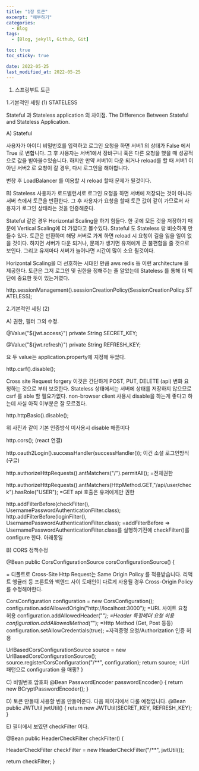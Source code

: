 ```yaml
---
title: "1장 토큰"
excerpt: "해부하기"
categories:
  - Blog
tags:
  - [Blog, jekyll, Github, Git]

toc: true
toc_sticky: true

date: 2022-05-25
last_modified_at: 2022-05-25
---
```


1. 스프링부트 토큰

1.기본적인 세팅 (1)
STATELESS

Stateful 과 Stateless application 의 차이점.
The Difference Between Stateful and Stateless Application.

A) Stateful

사용자가 아이디 비밀번호를 입력하고 로그인 요청을 하면 서버1 의 상태가 False 에서 True 로 변합니다.
그 후 사용자는 서버1에서 장바구니 혹은 다른 요청을 했을 때 성공적으로 값을 빋아올수있습니다.
하지만 만약 서버1이 다운 되거나 reload를 할 때 서버1 이 아닌 서버2 로 요청이 갈 경우, 다시 로그인을 해야합니다.

번창 후 LoadBalancer 를 이용할 시 reload 할때 문제가 될것이다.

B) Stateless
사용자가 로드밸런서로 로그인 요청을 하면 서버에 저장되는 것이 아니라 서버 측에서 토큰을 반환한다.
그 후 사용자가 요청을 할때 토큰 값이 같이 가므로서 사용자가 로그인 상태라는 것을 인증해준다.

Stateful 같은 경우 Horizontal Scaling을 하기 힘들다. 한 곳에 모든 것을 저장하기 때문에 Vertical Scaling에 더 가깝다고 볼수있다.
Stateful 도 Stateless 랑 비슷하게 만들수 있다. 토큰은 반환하며 해당 서버로 가게 하면 reload 시 요청이 길을 잃을 일이 없을 것이다.
하지면 서버가 다운 되거나, 문제가 생기면 유저에게 큰 불편함을 줄 것으로 보인다. 그리고 유저마다 서버가 늘어나면 시간이 많이 소요 될것이다.

Horizontal Scaling을 더 선호하는 시대인 만큼 aws redis 등 이런 architecture 을 제공한다.
토큰은 그저 로그인 및 권한을 정해주는 줄 알았는데 Stateless 를 통해 더 벡단에 중요한 뜻이 있는거였다.

http.sessionManagement().sessionCreationPolicy(SessionCreationPolicy.STATELESS);

2.기본적인 세팅 (2)

A) 권한, 필터 그외 수정.

@Value("${jwt.access}")
private String SECRET_KEY;

@Value("${jwt.refresh}")
private String REFRESH_KEY;

요 두 value는 application.property에 지정해 두었다.

http.csrf().disable();

Cross site Request forgery
이것은 간단하게 POST, PUT, DELETE (api) 변화 요청하는 것으로 부터 보호한다.
Stateless 상태에서는 서버에 상태를 저장하지 않으므로 csrf 를 able 할 필요가없다.
non-browser client 사용시 disable을 하는게 좋다고 하는데 사실 아직 이부분은 잘 모르겠다.

http.httpBasic().disable();

위 사진과 같이 기본 인증방식
미사용시 disable 해줍미다

http.cors();
(react 연결)

http.oauth2Login().successHandler(successHandler());
이건 소셜 로그인방식(구글)

http.authorizeHttpRequests().antMatchers("/").permitAll();
=전체권한

http.authorizeHttpRequests().antMatchers(HttpMethod.GET,"/api/user/check").hasRole("USER");
=GET api 호출은 유저에게만 권한

http.addFilterBefore(checkFilter(), UsernamePasswordAuthenticationFilter.class);
http.addFilterBefore(loginFilter(), UsernamePasswordAuthenticationFilter.class);
=addFilterBefore => UsernamePasswordAuthenticationFilter.class를 실행하기전에 checkFilter()를 configure 한다. 아래동일

B) CORS 정책수정

@Bean
public CorsConfigurationSource corsConfigurationSource() {

= 디폴트로 Cross-Site Http Request는 Same Origin Policy 를 적용받습니다.
리액트 앵귤러 등 프론트와 백엔드 사이 도매인이 다르게 사용될 경우 Cross-Origin Policy 를 수정해야한다.

CorsConfiguration configuration = new CorsConfiguration();
configuration.addAllowedOrigin("http://localhost:3000");
=URL 사이트 요청 허용
configuration.addAllowedHeader("_");
=Header 특정헤더 요청 허용
configuration.addAllowedMethod("_");
=Http Method (Get, Post 등등)
configuration.setAllowCredentials(true);
=자격증명 요청/Authorization 인증 허용

UrlBasedCorsConfigurationSource source = new UrlBasedCorsConfigurationSource();
source.registerCorsConfiguration("/\*\*", configuration);
return source;
=Url 패턴으로 configuration 을 매핑?
}

C) 비밀번호 암호화
@Bean
PasswordEncoder passwordEncoder() {
return new BCryptPasswordEncoder();
}

D) 토큰 만들때 사용할 빈을 만들어준다. 다음 페이지에서 다룰 예정입니다.
@Bean
public JWTUtil jwtUtil() {
return new JWTUtil(SECRET_KEY, REFRESH_KEY);
}

E) 필터에서 보였던 checkFilter 이다.

@Bean
public HeaderCheckFilter checkFilter() {

HeaderCheckFilter checkFilter = new HeaderCheckFilter("/\*\*", jwtUtil());

return checkFilter;
}
